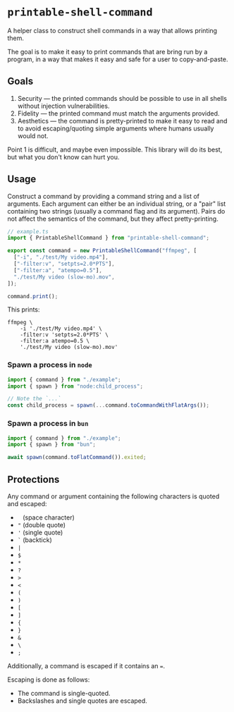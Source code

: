 # `printable-shell-command`

A helper class to construct shell commands in a way that allows printing them.

The goal is to make it easy to print commands that are bring run by a program, in a way that makes it easy and safe for a user to copy-and-paste.

## Goals

1. Security — the printed commands should be possible to use in all shells without injection vulnerabilities.
2. Fidelity — the printed command must match the arguments provided.
3. Aesthetics — the command is pretty-printed to make it easy to read and to avoid escaping/quoting simple arguments where humans usually would not.

Point 1 is difficult, and maybe even impossible. This library will do its best, but what you don't know can hurt you.

## Usage

Construct a command by providing a command string and a list of arguments. Each argument can either be an individual string, or a "pair" list containing two strings (usually a command flag and its argument). Pairs do not affect the semantics of the command, but they affect pretty-printing.

```typescript
// example.ts
import { PrintableShellCommand } from "printable-shell-command";

export const command = new PrintableShellCommand("ffmpeg", [
  ["-i", "./test/My video.mp4"],
  ["-filter:v", "setpts=2.0*PTS"],
  ["-filter:a", "atempo=0.5"],
  "./test/My video (slow-mo).mov",
]);

command.print();
```

This prints:

```shell
ffmpeg \
    -i './test/My video.mp4' \
    -filter:v 'setpts=2.0*PTS' \
    -filter:a atempo=0.5 \
    './test/My video (slow-mo).mov'
```

### Spawn a process in `node`

```typescript
import { command } from "./example";
import { spawn } from "node:child_process";

// Note the `...`
const child_process = spawn(...command.toCommandWithFlatArgs());
```

### Spawn a process in `bun`

```typescript
import { command } from "./example";
import { spawn } from "bun";

await spawn(command.toFlatCommand()).exited;
```

## Protections

Any command or argument containing the following characters is quoted and escaped:

- <code> </code> (space character)
- `"` (double quote)
- `'` (single quote)
- <code>`</code> (backtick)
- `|`
- `$`
- `*`
- `?`
- `>`
- `<`
- `(`
- `)`
- `[`
- `]`
- `{`
- `}`
- `&`
- `\`
- `;`

Additionally, a command is escaped if it contains an `=`.

Escaping is done as follows:

- The command is single-quoted.
- Backslashes and single quotes are escaped.
